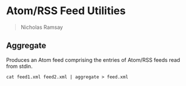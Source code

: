 # Atom/RSS Feed Utilities
> Nicholas Ramsay

## Aggregate
Produces an Atom feed comprising the entries of Atom/RSS feeds read from stdin.

```
cat feed1.xml feed2.xml | aggregate > feed.xml
```
